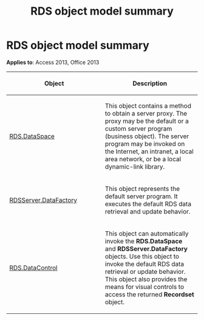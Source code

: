 ﻿---
title: RDS object model summary
TOCTitle: RDS object model summary
ms:assetid: 0355d62a-dabb-8643-5c43-1e98ccf7f3b0
ms:mtpsurl: https://msdn.microsoft.com/library/JJ248800(v=office.15)
ms:contentKeyID: 48542981
ms.date: 09/18/2015
mtps_version: v=office.15
---

# RDS object model summary


**Applies to**: Access 2013, Office 2013

<table>
<colgroup>
<col style="width: 50%" />
<col style="width: 50%" />
</colgroup>
<thead>
<tr class="header">
<th><p>Object</p></th>
<th><p>Description</p></th>
</tr>
</thead>
<tbody>
<tr class="odd">
<td><p><a href="dataspace-object-rds.md">RDS.DataSpace</a></p></td>
<td><p>This object contains a method to obtain a server proxy. The proxy may be the default or a custom server program (business object). The server program may be invoked on the Internet, an intranet, a local area network, or be a local dynamic-link library.</p></td>
</tr>
<tr class="even">
<td><p><a href="datafactory-object-rdsserver.md">RDSServer.DataFactory</a></p></td>
<td><p>This object represents the default server program. It executes the default RDS data retrieval and update behavior.</p></td>
</tr>
<tr class="odd">
<td><p><a href="datacontrol-object-rds.md">RDS.DataControl</a></p></td>
<td><p>This object can automatically invoke the <strong>RDS.DataSpace</strong> and <strong>RDSServer.DataFactory</strong> objects. Use this object to invoke the default RDS data retrieval or update behavior. This object also provides the means for visual controls to access the returned <strong>Recordset</strong> object.</p></td>
</tr>
</tbody>
</table>

